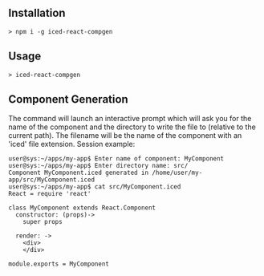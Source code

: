 ## Installation
```
> npm i -g iced-react-compgen
```

## Usage
```
> iced-react-compgen
```

## Component Generation
The command will launch an interactive prompt which will ask you for the name of the component and the directory to write the file to (relative to the current path). The filename will be the name of the component with an 'iced' file extension. Session example:

```
user@sys:~/apps/my-app$ Enter name of component: MyComponent  
user@sys:~/apps/my-app$ Enter directory name: src/
Component MyComponent.iced generated in /home/user/my-app/src/MyComponent.iced
user@sys:~/apps/my-app$ cat src/MyComponent.iced
React = require 'react'

class MyComponent extends React.Component
  constructor: (props)->
    super props

  render: ->
    <div>
    </div>

module.exports = MyComponent
```
